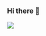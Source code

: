 ### Hi there 👋
<img src="https://capsule-render.vercel.app/api?type=waving&color=auto&height=200&section=header&text=ming-ki Github!&fontSize=90" />
<!--
**ming-ki/ming-ki** is a ✨ _special_ ✨ repository because its `README.md` (this file) appears on your GitHub profile.

Here are some ideas to get you started:

- 🔭 I’m currently working on ...
- 🌱 I’m currently learning ...
- 👯 I’m looking to collaborate on ...
- 🤔 I’m looking for help with ...
- 💬 Ask me about ...
- 📫 How to reach me: ...
- 😄 Pronouns: ...
- ⚡ Fun fact: ...
-->
